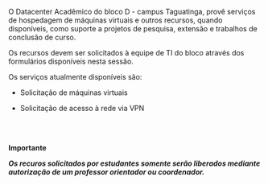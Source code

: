 
O Datacenter Acadêmico do bloco D - campus Taguatinga, provê serviços de hospedagem de máquinas virtuais e outros recursos, quando disponíveis, como suporte a projetos de pesquisa, extensão e trabalhos de conclusão de curso.

Os recursos devem ser solicitados à equipe de TI do bloco através dos formulários disponíveis nesta sessão.

Os serviços atualmente disponíveis são:

* Solicitação de máquinas virtuais

* Solicitação de acesso à rede via VPN


<br>
<br>

**Importante**

***Os recuros solicitados por estudantes somente serão liberados mediante autorização de um professor orientador ou coordenador.***
